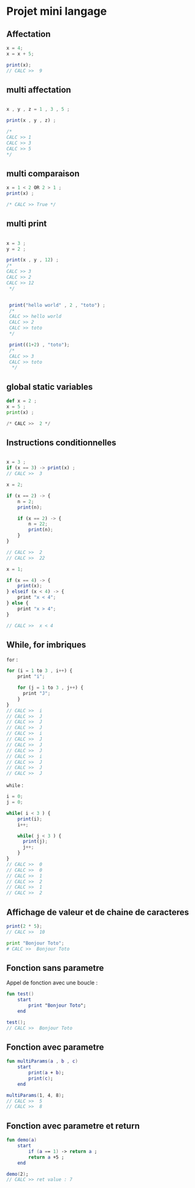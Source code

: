 # Projet mini langage

## Affectation
```js
x = 4; 
x = x + 5;

print(x); 
// CALC >>  9
```

## multi affectation
```js

x , y , z = 1 , 3 , 5 ;

print(x , y , z) ;

/* 
CALC >> 1 
CALC >> 3 
CALC >> 5
*/

```


## multi comparaison 
```js 
x = 1 < 2 OR 2 > 1 ; 
print(x) ; 

/* CALC >> True */ 
```

## multi print 
```js 

x = 3 ; 
y = 2 ;

print(x , y , 12) ;
/* 
CALC >> 3 
CALC >> 2 
CALC >> 12
 */


 print("hello world" , 2 , "toto") ;
 /*  
 CALC >> hello world
 CALC >> 2 
 CALC >> toto
 */

 print((1+2) , "toto");
 /* 
 CALC >> 3 
 CALC >> toto
  */

```

## global static variables
```python
def x = 2 ; 
x = 5 ; 
print(x) ;

/* CALC >>  2 */
```

## Instructions conditionnelles
```js

x = 3 ; 
if (x == 3) -> print(x) ;
// CALC >>  3
```

```js
x = 2;

if (x == 2) -> {
    n = 2; 
    print(n);

    if (x == 2) -> {
        n = 22;
        print(n);
    }
}

// CALC >>  2
// CALC >>  22
```

```js
x = 1;

if (x == 4) -> {
    print(x); 
} elseif (x < 4) -> {
    print "x < 4";
} else {
    print "x > 4"; 
}

// CALC >>  x < 4
```

## While, for imbriques
`for` :
```js
for (i = 1 to 3 , i++) {
    print "i";

    for (j = 1 to 3 , j++) {
      print "J";
    }
}
// CALC >>  i
// CALC >>  J
// CALC >>  J
// CALC >>  J
// CALC >>  i
// CALC >>  J
// CALC >>  J
// CALC >>  J
// CALC >>  i
// CALC >>  J
// CALC >>  J
// CALC >>  J
```

`while` :
```js
i = 0;
j = 0;

while( i < 3 ) {
    print(i);
    i++;

    while( j < 3 ) {
      print(j);
      j++;
    }
}
// CALC >>  0
// CALC >>  0
// CALC >>  1
// CALC >>  2
// CALC >>  1
// CALC >>  2
```

## Affichage de valeur et de chaine de caracteres
```js
print(2 * 5);
// CALC >>  10
```

```python
print "Bonjour Toto";
# CALC >>  Bonjour Toto
```

## Fonction sans parametre
Appel de fonction avec une boucle :
```kotlin
fun test() 
    start 
        print "Bonjour Toto";
    end 

test();
// CALC >>  Bonjour Toto
```

## Fonction avec parametre
```kotlin
fun multiParams(a , b , c)
    start
        print(a + b);
        print(c);
    end

multiParams(1, 4, 8);
// CALC >>  5
// CALC >>  8
```

## Fonction avec parametre et return
```kotlin
fun demo(a)
    start
        if (a == 1) -> return a ;
        return a +5 ;
    end

demo(2);
// CALC >> ret value : 7
```